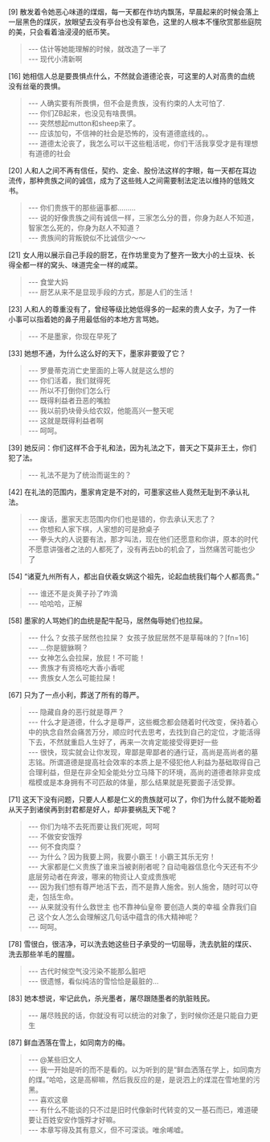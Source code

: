 
[9] 散发着令她恶心味道的煤烟，每一天都在作坊内飘荡，早晨起来的时候会落上一层黑色的煤灰，放眼望去没有亭台也没有翠色，这里的人根本不懂欣赏那些庭院的美，只会看着油浸浸的纸币笑。
>--- 估计等她能理解的时候，就改造了一半了<br>
>--- 现代小清新啊<br>

[16] 她相信人总是要畏惧点什么，不然就会道德沦丧，可这里的人对高贵的血统没有丝毫的畏惧。
>--- 人确实要有所畏惧，但不会是贵族，没有约束的人太可怕了.<br>
>--- 你们ZB起来，也没见有啥畏惧。<br>
>--- 突然想起mutton和sheep来了。<br>
>--- 应该加句，不信神的社会是恐怖的，没有道德底线的。。<br>
>--- 道德太沦丧了，我怎么可以干这些粗活呢，你们干活我享受才是有理想有道德的社会<br>

[20] 人和人之间不再有信任，契约、定金、股份法这样的字眼，每一天都在耳边流传，那种贵族之间的诚信，成为了这些贱人之间需要制法定法以维持的低贱文书。
>--- 你们贵族干的那些逼事都………<br>
>--- 说的好像贵族之间有诚信一样，三家怎么分的晋，你身为赵人不知道，智家怎么死的，你身为赵人不知道？<br>
>--- 贵族间的背叛貌似不比诚信少～～<br>

[21] 女人用以展示自己手段的厨艺，在作坊里变为了整齐一致大小的土豆块、长得全都一样的窝头、味道完全一样的咸菜。
>--- 食堂大妈<br>
>--- 厨艺从来不是显现手段的方式，那是人们的生活！<br>

[23] 人和人的尊重没有了，曾经等级比她低得多的一起来的贵人女子，为了一件小事可以指着她的鼻子用最低俗的本地方言骂她。
>--- 不是墨家，你现在早死了<br>

[33] 她想不通，为什么这么好的天下，墨家非要毁了它？
>--- 罗曼蒂克消亡史里面的上等人就是这么想的<br>
>--- 你们活着，我们就得死<br>
>--- 所以不打倒你们怎么行<br>
>--- 既得利益者丑恶的嘴脸<br>
>--- 我以前扔块骨头给农奴，他能高兴一整天呢<br>
>--- 这就是既得利益者啊<br>
>--- 呵呵。<br>

[39] 她反问：你们这样不合于礼和法，因为礼法之下，普天之下莫非王土，你们犯了法。
>--- 礼法不是为了统治而诞生的？<br>

[42] 在礼法的范围内，墨家肯定是不对的，可墨家这些人竟然无耻到不承认礼法。
>--- 废话，墨家天志范围内你们也是错的，你去承认天志了？<br>
>--- 你想和人家下棋，人家想的可是掀桌子<br>
>--- 拳头大的人说要有法，那才叫法，现在他们还愿意和你讲，原本的时代不愿意讲强者之法的人都死了，没有再去bb的机会了，当然痛苦可能也少了<br>

[54] “诸夏九州所有人，都出自伏羲女娲这个祖先，论起血统我们每个人都高贵。”
>--- 谁还不是炎黄子孙了咋滴<br>
>--- 哈哈哈，正解<br>

[58] 墨家的人骂她们的血统是配牛配马，居然侮辱她们也拉屎。
>--- 什么？女孩子居然也拉屎？
女孩子放屁居然不是草莓味的？[fn=16]<br>
>--- …你是貔貅啊？<br>
>--- 女神怎么会拉屎，放屁！不可能！<br>
>--- 贵族才有资格吃大香小香呢<br>
>--- 贵族女人怎么可能拉屎！<br>

[67] 只为了一点小利，葬送了所有的尊严。
>--- 隐藏自身的恶行就是尊严？<br>
>--- 什么才是道德，什么才是尊严，这些概念都会随着时代改变，保持着心中的执念自然会痛苦万分，顺应时代去思考，去找到自己的定位，才能活得下去，不然就重启人生好了，再来一次肯定能接受得更好一些<br>
>--- 很快，现实就会让你发现，卑鄙是卑鄙者的通行证，高尚是高尚者的墓志铭。所谓道德是提高社会效率的本质上是不侵犯他人利益为基础取得自己合理利益，但是在非全知全能处分立马降下的环境，高尚的道德者除非变成楷模或是本身拥有不可匹敌的体量，那么结果就是死要面子活受罪。<br>

[71] 这天下没有问题，只要人人都是仁义的贵族就可以了，你们为什么就不能盼着从天子到诸侯再到封君都是好人，却非要祸乱天下呢？
>--- 你们为啥不去死而要让我们死呢，呵呵<br>
>--- 不做安安饿殍<br>
>--- 何不食肉糜？<br>
>--- 为什么？因为我要上网，我要小霸王！小霸王其乐无穷！<br>
>--- 大家都是仁义贵族了谁来当被剥削者呢？自动电器信息化今天还有不少底层劳动者在奔波，哪来的物资让人变成贵族呢<br>
>--- 因为我们想有尊严地活下去，而不是靠人施舍。别人施舍，随时可以夺走，包括生命。<br>
>--- 从来就没有什么救世主
也不靠神仙皇帝
要创造人类的幸福
全靠我们自己
这个女人怎么会理解这几句话中蕴含的伟大精神呢？<br>
>--- 呵呵。<br>

[78] 雪很白，很洁净，可以洗去她这些日子承受的一切屈辱，洗去肮脏的煤灰、洗去那些羊毛的腥膻。
>--- 古代时候空气没污染不能那么脏吧<br>
>--- 很遗憾，看似纯洁的雪恰恰是最脏的…<br>

[83] 她本想说，牢记此仇，杀光墨者，屠尽跟随墨者的肮脏贱民。
>--- 屠尽贱民的话，你就没有可以统治的对象了，到时候你还是只能自力更生<br>

[87] 鲜血洒落在雪上，如同南方的梅。
>--- @某些旧文人<br>
>--- 我一开始是听的而不是看的。以为听到的是“鲜血洒落在学上，如同南方的煤。”哈哈，这是高柳嘛，然后我反应的是，是说泗上的煤混在雪地里的污黑。<br>
>--- 喜欢这章<br>
>--- 有什么不能谈的只不过是旧时代像新时代转变的又一基石而已，难道硬要让百姓安安作饿殍才好嘛。<br>
>--- 本章写得及其有意义，但不可深谈。唯余唏嘘。<br>
